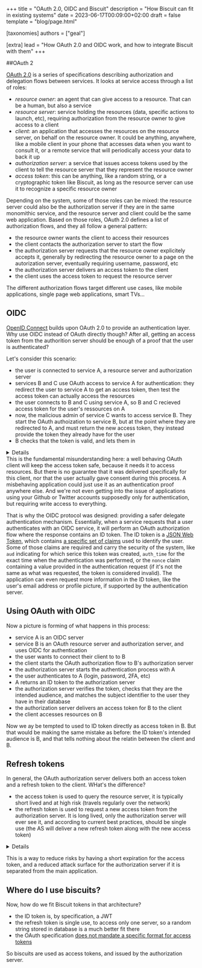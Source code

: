 +++
title = "OAuth 2.0, OIDC and Biscuit"
description = "How Biscuit can fit in existing systems"
date = 2023-06-17T00:09:00+02:00
draft = false
template = "blog/page.html"

[taxonomies]
authors = ["geal"]

[extra]
lead = "How OAuth 2.0 and OIDC work, and how to integrate Biscuit with them"
+++

##OAuth 2

[OAuth 2.0](https://oauth.net/2/) is a series of specifications describing authorization and delegation flows between services. It looks at service access through a list of roles:
* *resource owner*: an agent that can give access to a resource. That can be a human, but also a service
* *resource server*: service holding the resources (data, specific actions to launch, etc), requiring authorization from the resource owner to give access to a client
* *client*: an application that accesses the resources on the resource server, on behalf on the resource owner. It could be anything, anywhere, like a mobile client in your phone that accesses data when you want to consult it, or a remote service that will periodically access your data to back it up
* *authorization server*: a service that issues access tokens used by the client to tell the resource server that they represent the resource owner
* *access token*: this can be anything, like a random string, or a cryptographic token like Biscuit, as long as the resource server can use it to recognize a specific resource owner

Depending on the system, some of those roles can be mixed: the resource server could also be the authorization server if they are in the same monomithic service, and the resource server and client could be the same web application.
Based on those roles, OAuth 2.0 defines a list of authorization flows, and they all follow a general pattern:
* the resource owner wants the client to access their resources
* the client contacts the authorization server to start the flow
* the authorization server requests that the resource owner explicitely accepts it, generally by redirecting the resource owner to a page on the autorization server, eventually requiring username, password, etc
* the authorization server delivers an access token to the client
* the client uses the access token to request the resource server

The different authorization flows target different use cases, like mobile applications, single page web applications, smart TVs...

## OIDC

[OpenID Connect](https://openid.net/connect/) builds upon OAuth 2.0 to provide an authentication layer. Why use OIDC instead of OAuth directly though? After all, getting an access token from the authorition server should be enough of a proof that the user is authenticated?

Let's consider this scenario:
* the user is connected to service A, a resource server and authorization server
* services B and C use OAuth access to service A for authentication: they redirect the user to service A to get an access token, then test the access token can actually access the resources
* the user connects to B and C using service A, so B and C recieved access token for the user's ressources on A
* now, the malicious admin of service C wants to access service B. They start the OAuth authoization to service B, but at the point where they are redirected to A, and must return the new access token, they instead provide the token they already have for the user
* B checks that the token is valid, and lets them in

<details>
For people who like to understand a bit more, this is one of the reasons the OAuth implicit flow is deprecated, that scenario wouldn't work under the authorization code flow
</details>
This is the fundamental misunderstanding here: a well behaving OAuth client will keep the access token safe, because it needs it to access resources. But there is no guarantee that it was delivered specifically for this client, nor that the user actually gave consent during this process. A misbehaving application could just use it as an authentication proof anywhere else. And we're not even getting into the issue of applications using your Github or Twitter accounts supposedly only for authentication, but requiring write access to everything.

That is why the OIDC protocol was designed: providing a safer delegate authentication mechanism. Essentially, when a service requests that a user authenticates with an OIDC service, it will perform an OAuth authorization flow where the response contains an ID token. The ID token is a [JSON Web Token](https://datatracker.ietf.org/doc/html/rfc7519), which contains [a specific set of claims](https://openid.net/specs/openid-connect-core-1_0.html#IDToken) used to identify the user. Some of those claims are required and carry the security of the system, like `aud` indicating for which serice this token was created, `auth_time` for the exact time when the authentication was performed, or the `nonce` claim containing a value provided in the authentication request (if it's not the same as what was requested, the token is considered invalid).
The application can even request more information in the ID token, like the user's email address or profile picture, if supported by the authentication server.

## Using OAuth with OIDC

Now a picture is forming of what happens in this process:
* service A is an OIDC server
* service B is an OAuth resource server and authorization server, and uses OIDC for authentication
* the user wants to connect their client to to B
* the client starts the OAuth authorization flow to B's authorization server
* the authorization server starts the authentication process with A
* the user authenticates to A (login, password, 2FA, etc)
* A returns an ID token to the authorization server
* the authorization server verifies the token, checks that they are the intended audience, and matches the subject identifier to the user they have in their database
* the authorization server delivers an access token for B to the client
* the client accesses resources on B

Now we ay be tempted to used to ID token directly as access token in B. But that would be making the same mistake as before: the ID token's intended audience is B, and that tells nothing about the relatin between the client and B.

## Refresh tokens

In general, the OAuth authorization server delivers both an access token and a refresh token to the client. WHat's the difference?
* the access token is used to query the resource server, it is typically short lived and at high risk (travels regularly over the network)
* the refresh token is used to request a new access token from the authorization server. It is long lived, only the authorization server will ever see it, and according to current best practices, should be single use (the AS will deliver a new refresh token along with the new access token)

<details>
Making the refresh token single use gives a neat property: you can detect if it was stolen. If the attacker steals the refresh token and uses it to get a new access token, at some point the user will try to use it too to get a new access token. So if it is used twice, you know one of these uses is malicious, and that's when you raise an alert and [revoke all the tokens for this user](https://www.biscuitsec.org/docs/guides/revocation/).
</details>

This is a way to reduce risks by having a short expiration for the access token, and a reduced attack surface for the authorization server if it is separated from the main application.

## Where do I use biscuits?

Now, how do we fit Biscuit tokens in that architecture?
- the ID token is, by specification, a JWT
- the refresh token is single use, to access only one server, so a random string stored in database is a much better fit there
- the OAuth specification [does not mandate a specific format for access tokens](https://datatracker.ietf.org/doc/html/rfc6749#section-1.4)

So biscuits are used as access tokens, and issued by the authorization server.

